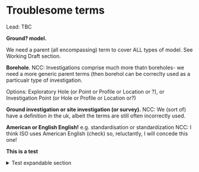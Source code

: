 # Troublesome terms

Lead: TBC

**Ground? model.**

We need a parent (all encompassing) term to cover ALL types of model. See Working Draft section.

**Borehole**. 
NCC: Investigations comprise much more thatn boreholes- we need a more generic parent terms (then borehol can be correclty used as a particualr type of investigation.

Options: Exploratory Hole (or Point or Profile or Location or ?), or Investigation Point (or Hole or Profile or Location or?)

**Ground investigation or site investigation (or survey).**
NCC: We (sort of) have a definition in the uk, albeit the terms are still often incorrectly used.

**American or English English!**
e.g. standardisation or standardization
NCC: I think ISO uses American English (check) so, reluctantly, I will concede this one!

**This is a test**
<details>
  <summary>Test expandable section</summary>
  This is the text in the expandable bit.
  Unfortunately this only seems to work in Chrome
</details>
